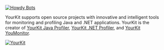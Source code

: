 [![Howdy Bots](https://howdybots.org/wp-content/uploads/2018/11/cropped-WebLogo.png)](https://howdybots.org/about/atx-robotics-inc/)


YourKit supports open source projects with innovative and intelligent tools
for monitoring and profiling Java and .NET applications.
YourKit is the creator of [YourKit Java Profiler](https://www.yourkit.com/java/profiler/),
[YourKit .NET Profiler](https://www.yourkit.com/.net/profiler/), and [YourKit YouMonitor](https://www.yourkit.com/youmonitor/).

[![YourKit](https://www.yourkit.com/images/yklogo.png)](https://www.yourkit.com/)
